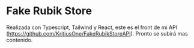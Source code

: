 # Fake Rubik Store

Realizada con Typescript, Tailwind y React, este es el front de mi API (https://github.com/KritiusOne/FakeRubikStoreAPI). Pronto se subirá mas contenido.
